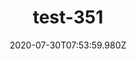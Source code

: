 ---
title: test-351
date: 2020-07-30T07:53:59.980Z
banner_subcontent: asdfsf
category: Fact sheets
focus: Support for leaders, colleagues and staff
role: Employee
organisation_size: Micro (<10 employees)
industry: Tourism & Hospitality
content: Lorem ipsum dolor sit amet, consectetur adipiscing elit, sed do eiusmod tempor incididunt ut labore et dolore magna aliqua. Ut enim ad minim veniam, quis nostrud exercitation ullamco laboris nisi ut aliquip ex ea commodo consequat. Duis aute irure dolor in reprehenderit in voluptate velit esse cillum dolore eu fugiat nulla pariatur. Excepteur sint occaecat cupidatat non proident, sunt in culpa qui officia deserunt mollit anim id est laborum.
---